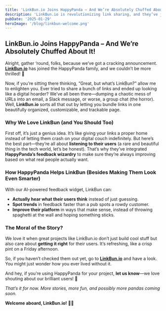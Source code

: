 ```yaml
---
title: 'LinkBun.io Joins HappyPanda – And We’re Absolutely Chuffed About It!'
description: 'LinkBun.io is revolutionizing link sharing, and they’ve joined HappyPanda! Learn how they use AI-powered feedback to improve user experience and stay connected to their users.'
pubDate: '2025-01-29'
heroImage: '/blog/linkbun-welcome.png'
---
```


## LinkBun.io Joins HappyPanda – And We’re Absolutely Chuffed About It!

Alright, gather ‘round, folks, because we’ve got a cracking announcement. **[LinkBun.io](https://linkbun.io/?utm_source=HappyPanda)** has joined the HappyPanda family, and we couldn’t be more thrilled! 🎉

Now, if you’re sitting there thinking, “Great, but what’s LinkBun?” allow me to enlighten you. Ever tried to share a bunch of links and ended up looking like a digital hoarder? We’ve all been there—dumping a chaotic mess of URLs into an email, a Slack message, or worse, a group chat (the horror). Well, **LinkBun.io** sorts all that out by letting you bundle links in one beautifully organized, customizable, and trackable page. 

### Why We Love LinkBun (and You Should Too)

First off, it’s just a genius idea. It’s like giving your links a proper home instead of letting them crash on your digital couch indefinitely. But here’s the best part—they’re all about **listening to their users** (a rare and beautiful thing in the tech world, let’s be honest). That’s why they’ve integrated **HappyPanda’s feedback wizardry** to make sure they’re always improving based on what real people actually want.

### How HappyPanda Helps LinkBun (Besides Making Them Look Even Smarter)

With our AI-powered feedback widget, LinkBun can:
- **Actually hear what their users think** instead of just guessing.
- **Spot trends** in feedback faster than a pub spots a rowdy customer.
- **Improve their platform** in ways that make sense, instead of throwing spaghetti at the wall and hoping something sticks.

### The Moral of the Story? 

We love it when great projects like LinkBun.io don’t just build cool stuff but also care about **getting it right** for their users. It’s refreshing, like a crisp pint on a Friday afternoon. 

So, if you haven’t checked them out yet, go to **[LinkBun.io](https://linkbun.io/?utm_source=HappyPanda)** and have a look. You might just wonder how you ever lived without it. 

And hey, if you’re using HappyPanda for your project, **let us know**—we love shouting about our brilliant users! 🚀

_That’s it for now. More stories, more fun, and possibly more pandas coming soon._

**Welcome aboard, LinkBun.io!** 🐼✨

